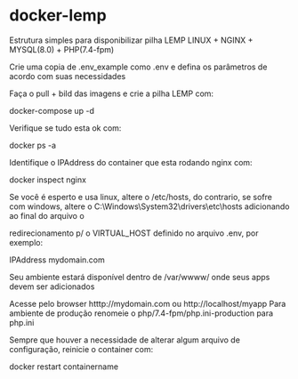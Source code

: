 # docker-lemp
Estrutura simples para disponibilizar pilha LEMP LINUX + NGINX + MYSQL(8.0) + PHP(7.4-fpm)

Crie uma copia de .env_example como .env e defina os parâmetros de acordo com suas necessidades

Faça o pull + bild das imagens e crie a pilha LEMP com:

docker-compose up -d

Verifique se tudo esta ok com:

docker ps -a

Identifique o IPAddress do container que esta rodando nginx com:

docker inspect nginx

Se você é esperto e usa linux, altere o /etc/hosts, do contrario, se sofre com windows, altere o C:\Windows\System32\drivers\etc\hosts adicionando ao final do arquivo o 

redirecionamento p/ o VIRTUAL_HOST definido no arquivo .env, por exemplo:

IPAddress mydomain.com

Seu ambiente estará disponível dentro de /var/wwww/ onde seus apps devem ser adicionados

Acesse pelo browser htttp://mydomain.com ou http://localhost/myapp
Para ambiente de produção renomeie o php/7.4-fpm/php.ini-production para php.ini

Sempre que houver a necessidade de alterar algum arquivo de configuração, reinicie o container com:

docker restart containername
